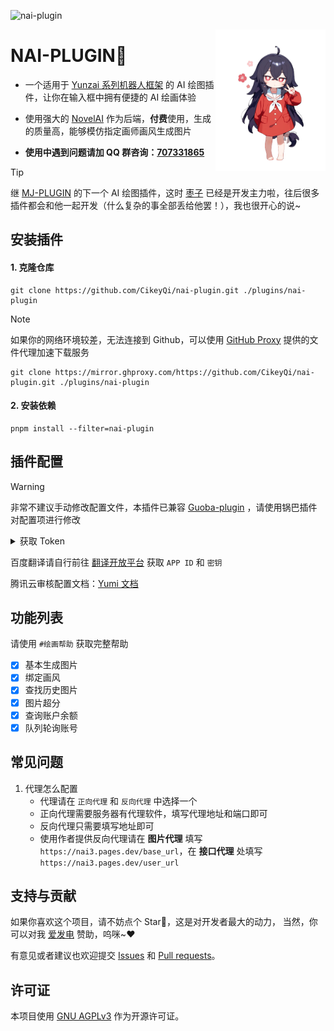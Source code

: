 ![nai-plugin](https://socialify.git.ci/CikeyQi/nai-plugin/image?description=1&font=Raleway&forks=1&issues=1&language=1&name=1&owner=1&pattern=Circuit%20Board&pulls=1&stargazers=1&theme=Auto)

<img decoding="async" align=right src="resources/readme/girl.png" width="35%">

# NAI-PLUGIN🍓

- 一个适用于 [Yunzai 系列机器人框架](https://github.com/yhArcadia/Yunzai-Bot-plugins-index) 的 AI 绘图插件，让你在输入框中拥有便捷的 AI 绘画体验

- 使用强大的 [NovelAI](https://novelai.net) 作为后端，**付费**使用，生成的质量高，能够模仿指定画师画风生成图片

- **使用中遇到问题请加 QQ 群咨询：[707331865](https://qm.qq.com/q/TXTIS9KhO2)**

> [!TIP]
> 继 [MJ-PLUGIN](https://github.com/CikeyQi/mj-plugin) 的下一个 AI 绘图插件，这时 [枣子](https://github.com/erzaozi) 已经是开发主力啦，往后很多插件都会和他一起开发（什么复杂的事全部丢给他罢！），我也很开心的说~

## 安装插件

#### 1. 克隆仓库

```
git clone https://github.com/CikeyQi/nai-plugin.git ./plugins/nai-plugin
```

> [!NOTE]
> 如果你的网络环境较差，无法连接到 Github，可以使用 [GitHub Proxy](https://mirror.ghproxy.com/) 提供的文件代理加速下载服务
>
> ```
> git clone https://mirror.ghproxy.com/https://github.com/CikeyQi/nai-plugin.git ./plugins/nai-plugin
> ```

#### 2. 安装依赖

```
pnpm install --filter=nai-plugin
```

## 插件配置

> [!WARNING]
> 非常不建议手动修改配置文件，本插件已兼容 [Guoba-plugin](https://github.com/guoba-yunzai/guoba-plugin) ，请使用锅巴插件对配置项进行修改

<details> <summary>获取 Token</summary>

1. 登录 [NovelAI](https://novelai.net/login)

2. 打开 [NovelAI](https://novelai.net/stories)

3. 复制 Token</br><img src="./resources/readme/tokenstep.gif" width="100%" height="100%" alt="get_token">

</details>

百度翻译请自行前往 [翻译开放平台](https://api.fanyi.baidu.com/api/trans/product/desktop) 获取 `APP ID` 和 `密钥`

腾讯云审核配置文档：[Yumi 文档](https://docs.yunzai.art/plugins/nai-plugin/configuration/configuration2.html)

## 功能列表

请使用 `#绘画帮助` 获取完整帮助

- [x] 基本生成图片
- [x] 绑定画风
- [x] 查找历史图片
- [x] 图片超分
- [x] 查询账户余额
- [x] 队列轮询账号

## 常见问题

1. 代理怎么配置
   - 代理请在 `正向代理` 和 `反向代理` 中选择一个
   - 正向代理需要服务器有代理软件，填写代理地址和端口即可
   - 反向代理只需要填写地址即可
   - 使用作者提供反向代理请在 **图片代理** 填写`https://nai3.pages.dev/base_url`，在 **接口代理** 处填写`https://nai3.pages.dev/user_url`

## 支持与贡献

如果你喜欢这个项目，请不妨点个 Star🌟，这是对开发者最大的动力， 当然，你可以对我 [爱发电](https://afdian.net/a/sumoqi) 赞助，呜咪~❤️

有意见或者建议也欢迎提交 [Issues](https://github.com/CikeyQi/nai-plugin/issues) 和 [Pull requests](https://github.com/CikeyQi/nai-plugin/pulls)。

## 许可证

本项目使用 [GNU AGPLv3](https://choosealicense.com/licenses/agpl-3.0/) 作为开源许可证。
